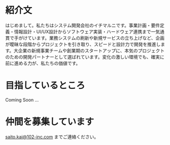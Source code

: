 # 紹介文
はじめまして。私たちはシステム開発会社のイチマルニです。事業計画・要件定義・情報設計・UI/UX設計からソフトウェア実装・ハードウェア連携まで一気通貫で手がけています。業務システムの刷新や新規サービスの立ち上げなど、企画が曖昧な段階からプロジェクトを引き取り、スピードと設計力で開発を推進します。大企業の新規事業チームや創業期のスタートアップに、本気のプロジェクトのための開発パートナーとして選ばれています。変化の激しい環境でも、確実に前に進める力が、私たちの価値です。

# 目指しているところ
Coming Soon ...

# 仲間を募集しています
saito.kai@102-inc.com までご連絡ください。
